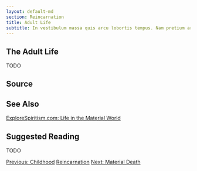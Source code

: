 ```yaml
---
layout: default-md
section: Reincarnation
title: Adult Life
subtitle: In vestibulum massa quis arcu lobortis tempus. Nam pretium arcu in odio vulputate luctus.
---
```


## The Adult Life
 TODO

## Source


## See Also
[ExploreSpiritism.com: Life in the Material World](http://file://www.explorespiritism.com/Philosophy_Reincarnation_Evolution_Material%20Life_Intro.htm)


## Suggested Reading
TODO



<a href="childhood" class="button">Previous: Childhood</a>
<a href="./" class="button special">Reincarnation</a>
<a href="death" class="button">Next: Material Death</a>
